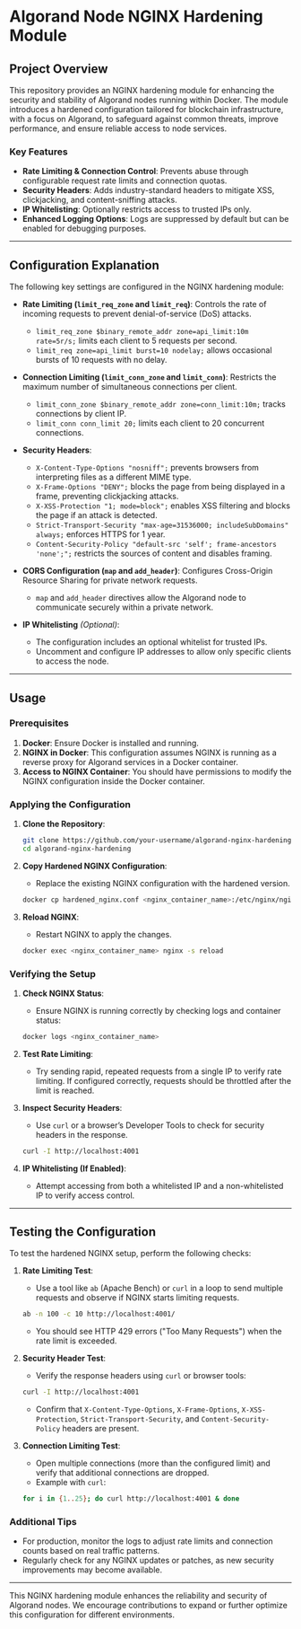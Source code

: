 # Algorand Node NGINX Hardening Module

## Project Overview

This repository provides an NGINX hardening module for enhancing the security and stability of Algorand nodes running within Docker. The module introduces a hardened configuration tailored for blockchain infrastructure, with a focus on Algorand, to safeguard against common threats, improve performance, and ensure reliable access to node services.

### Key Features
- **Rate Limiting & Connection Control**: Prevents abuse through configurable request rate limits and connection quotas.
- **Security Headers**: Adds industry-standard headers to mitigate XSS, clickjacking, and content-sniffing attacks.
- **IP Whitelisting**: Optionally restricts access to trusted IPs only.
- **Enhanced Logging Options**: Logs are suppressed by default but can be enabled for debugging purposes.

---

## Configuration Explanation

The following key settings are configured in the NGINX hardening module:

- **Rate Limiting (`limit_req_zone` and `limit_req`)**: Controls the rate of incoming requests to prevent denial-of-service (DoS) attacks.
  - `limit_req_zone $binary_remote_addr zone=api_limit:10m rate=5r/s;` limits each client to 5 requests per second.
  - `limit_req zone=api_limit burst=10 nodelay;` allows occasional bursts of 10 requests with no delay.
  
- **Connection Limiting (`limit_conn_zone` and `limit_conn`)**: Restricts the maximum number of simultaneous connections per client.
  - `limit_conn_zone $binary_remote_addr zone=conn_limit:10m;` tracks connections by client IP.
  - `limit_conn conn_limit 20;` limits each client to 20 concurrent connections.

- **Security Headers**:
  - `X-Content-Type-Options "nosniff";` prevents browsers from interpreting files as a different MIME type.
  - `X-Frame-Options "DENY";` blocks the page from being displayed in a frame, preventing clickjacking attacks.
  - `X-XSS-Protection "1; mode=block";` enables XSS filtering and blocks the page if an attack is detected.
  - `Strict-Transport-Security "max-age=31536000; includeSubDomains" always;` enforces HTTPS for 1 year.
  - `Content-Security-Policy "default-src 'self'; frame-ancestors 'none';";` restricts the sources of content and disables framing.

- **CORS Configuration (`map` and `add_header`)**: Configures Cross-Origin Resource Sharing for private network requests.
  - `map` and `add_header` directives allow the Algorand node to communicate securely within a private network.

- **IP Whitelisting** *(Optional)*:
  - The configuration includes an optional whitelist for trusted IPs.
  - Uncomment and configure IP addresses to allow only specific clients to access the node.

---

## Usage

### Prerequisites
1. **Docker**: Ensure Docker is installed and running.
2. **NGINX in Docker**: This configuration assumes NGINX is running as a reverse proxy for Algorand services in a Docker container.
3. **Access to NGINX Container**: You should have permissions to modify the NGINX configuration inside the Docker container.

### Applying the Configuration
1. **Clone the Repository**:
   ```bash
   git clone https://github.com/your-username/algorand-nginx-hardening.git
   cd algorand-nginx-hardening
   ```

2. **Copy Hardened NGINX Configuration**:
   - Replace the existing NGINX configuration with the hardened version.
   ```bash
   docker cp hardened_nginx.conf <nginx_container_name>:/etc/nginx/nginx.conf
   ```

3. **Reload NGINX**:
   - Restart NGINX to apply the changes.
   ```bash
   docker exec <nginx_container_name> nginx -s reload
   ```

### Verifying the Setup
1. **Check NGINX Status**:
   - Ensure NGINX is running correctly by checking logs and container status:
   ```bash
   docker logs <nginx_container_name>
   ```

2. **Test Rate Limiting**:
   - Try sending rapid, repeated requests from a single IP to verify rate limiting. If configured correctly, requests should be throttled after the limit is reached.

3. **Inspect Security Headers**:
   - Use `curl` or a browser’s Developer Tools to check for security headers in the response.
   ```bash
   curl -I http://localhost:4001
   ```

4. **IP Whitelisting (If Enabled)**:
   - Attempt accessing from both a whitelisted IP and a non-whitelisted IP to verify access control.

---

## Testing the Configuration

To test the hardened NGINX setup, perform the following checks:

1. **Rate Limiting Test**:
   - Use a tool like `ab` (Apache Bench) or `curl` in a loop to send multiple requests and observe if NGINX starts limiting requests.
   ```bash
   ab -n 100 -c 10 http://localhost:4001/
   ```
   - You should see HTTP 429 errors ("Too Many Requests") when the rate limit is exceeded.

2. **Security Header Test**:
   - Verify the response headers using `curl` or browser tools:
   ```bash
   curl -I http://localhost:4001
   ```
   - Confirm that `X-Content-Type-Options`, `X-Frame-Options`, `X-XSS-Protection`, `Strict-Transport-Security`, and `Content-Security-Policy` headers are present.

3. **Connection Limiting Test**:
   - Open multiple connections (more than the configured limit) and verify that additional connections are dropped.
   - Example with `curl`:
   ```bash
   for i in {1..25}; do curl http://localhost:4001 & done
   ```

### Additional Tips
- For production, monitor the logs to adjust rate limits and connection counts based on real traffic patterns.
- Regularly check for any NGINX updates or patches, as new security improvements may become available.

---

This NGINX hardening module enhances the reliability and security of Algorand nodes. We encourage contributions to expand or further optimize this configuration for different environments.
